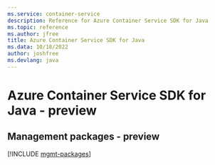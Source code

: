 ```yaml
---
ms.service: container-service
description: Reference for Azure Container Service SDK for Java
ms.topic: reference
ms.author: jfree
title: Azure Container Service SDK for Java
ms.data: 10/18/2022
author: joshfree
ms.devlang: java
---
```

# Azure Container Service SDK for Java - preview

## Management packages - preview
[!INCLUDE [mgmt-packages](container-service-mgmt-index.md)]